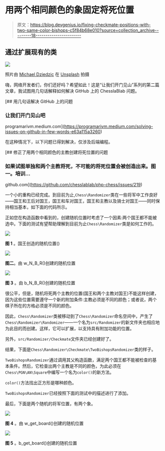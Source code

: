 # 用两个相同颜色的象固定将死位置

> 原文：<https://blog.devgenius.io/fixing-checkmate-positions-with-two-same-color-bishops-c5f84b68e010?source=collection_archive---------18----------------------->

## 通过扩展现有的类

![](img/01bdf1d2716af9c60832dddd75cabb74.png)

照片由 [Michael Dziedzic](https://unsplash.com/@lazycreekimages?utm_source=unsplash&utm_medium=referral&utm_content=creditCopyText) 在 [Unsplash](https://unsplash.com/s/photos/programming?utm_source=unsplash&utm_medium=referral&utm_content=creditCopyText) 拍摄

嗨，网络开发者们，你们还好吗？希望如此！这是“让我们开门见山”系列的第二篇文章，我试图用几句话解释如何解决 GitHub 上的 ChesslaBlab 问题。

[](https://programarivm.medium.com/solving-issues-on-github-in-few-words-e63a115a3260) [## 用几句话解决 GitHub 上的问题

### 让我们开门见山吧

programarivm.medium.com](https://programarivm.medium.com/solving-issues-on-github-in-few-words-e63a115a3260) 

在这种情况下，以下问题已得到解决，仅涉及后端编程。

[](https://github.com/chesslablab/php-chess/issues/219) [## 修正了用两个相同颜色的主教创建将死位置的问题

### 如果试图单独和两个主教将死，不可能的将死位置会被创造出来。图一。培训…

github.com](https://github.com/chesslablab/php-chess/issues/219) 

一个小的重构已经完成。到目前为止,`Chess\Randomizer`类在一些将军中工作良好——国王和王后对国王，国王和车对国王，国王和主教以及骑士对国王——同时保持相当基本，如下面的代码所示。

正如您在构造函数中看到的，创建随机位置时考虑了一个因素:两个国王都不能被选中。下面的测试有望帮助理解到目前为止`Chess\Randomizer`类是如何工作的。

![](img/4edf9cdc366a93258085e51de67b1deb.png)

**图 1** 。国王创造的随机位置()

![](img/3ab1c4a65189fe1acc578a5705849fdd.png)

**图二**。由 w_N_B_R()创建的随机位置

![](img/5ded95168528322bf527b01b5e4749f5.png)

**图 3** 。由 b_N_B_R()创建的随机位置

很公平，但是，随机将死两个主教的位置(国王和两个主教对国王)不能这样创建，因为这些位置需要遵守一个新的附加条件:主教必须是不同的颜色；或者说，两个棋子所在的方格必须是不同的颜色。

因此，`Chess\Randomizer`类被移动到了`Chess\Randomizer`命名空间中，产生了`Chess\Randomizer\Randomizer`——一个名为`src/Randomizer`的新文件夹也相应地为此目的而创建。这样，它可以扩展，以支持具有附加功能的位置。

另外，`src/Randomizer/Checkmate`文件夹已经创建好了。

结果，下面是`Chess\Randomizer\Checkmate\TwoBishopsRandomizer`类的样子。

`TwoBishopsRandomizer`通过调用其父构造函数，满足两个国王都不能被检查的基本条件。然后，它检查出两个主教是不同的颜色，为此必须在`Chess\PGN\AN\Square`中编写一个名为`color()`的新方法。

`color()`方法找出正方形是哪种颜色。

`TwoBishopsRandomizer`已经按照下面的测试中的描述进行了添加。

最后，下面是两个随机的将军位置，有两个象。

![](img/bcaf74be0a0738eb5c79b24e4679c0ae.png)

**图 4** 。由 w_get_board()创建的随机位置

![](img/5946c53b5ee95713976396511f596771.png)

**图 5** 。b_get_board()创建的随机位置